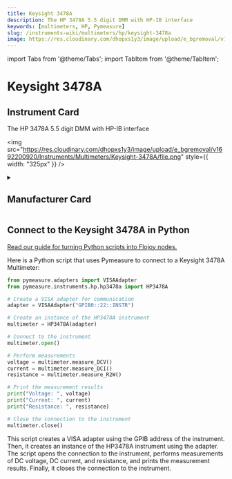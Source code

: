 ```yaml
---
title: Keysight 3478A
description: The HP 3478A 5.5 digit DMM with HP-IB interface
keywords: [multimeters, HP, Pymeasure]
slug: /instruments-wiki/multimeters/hp/keysight-3478a
image: https://res.cloudinary.com/dhopxs1y3/image/upload/e_bgremoval/v1692200920/Instruments/Multimeters/Keysight-3478A/file.png
---
```


import Tabs from '@theme/Tabs';
import TabItem from '@theme/TabItem';

# Keysight 3478A

## Instrument Card

<div className="flex">

<div>

The HP 3478A 5.5 digit DMM with HP-IB interface

</div>

<img src="https://res.cloudinary.com/dhopxs1y3/image/upload/e_bgremoval/v1692200920/Instruments/Multimeters/Keysight-3478A/file.png" style={{ width: "325px" }} />

</div>

<details>
<summary><h2>Manufacturer Card</h2></summary>

<img src="https://res.cloudinary.com/dhopxs1y3/image/upload/e_bgremoval/v1692125999/Instruments/Vendor%20Logos/HP.png" style={{ width: "100%", height: "150px",objectFit: "cover" }} />

Keysight Technologies, or Keysight, is an American company that manufactures electronics test and measurement equipment and software. <a href="https://www.keysight.com/us/en/home.html">Website</a>.

<ul>
  <li>Headquarters: USA</li>
  <li>Yearly Revenue (millions, USD): 5420.0</li>
</ul>
</details>

## Connect to the Keysight 3478A in Python

[Read our guide for turning Python scripts into Flojoy nodes.](https://docs.flojoy.ai/custom-nodes/creating-custom-node/)


<Tabs>
<TabItem value="Pymeasure" label="Pymeasure">

Here is a Python script that uses Pymeasure to connect to a Keysight 3478A Multimeter:

```python
from pymeasure.adapters import VISAAdapter
from pymeasure.instruments.hp.hp3478a import HP3478A

# Create a VISA adapter for communication
adapter = VISAAdapter("GPIB0::22::INSTR")

# Create an instance of the HP3478A instrument
multimeter = HP3478A(adapter)

# Connect to the instrument
multimeter.open()

# Perform measurements
voltage = multimeter.measure_DCV()
current = multimeter.measure_DCI()
resistance = multimeter.measure_R2W()

# Print the measurement results
print("Voltage: ", voltage)
print("Current: ", current)
print("Resistance: ", resistance)

# Close the connection to the instrument
multimeter.close()
```

This script creates a VISA adapter using the GPIB address of the instrument. Then, it creates an instance of the HP3478A instrument using the adapter. The script opens the connection to the instrument, performs measurements of DC voltage, DC current, and resistance, and prints the measurement results. Finally, it closes the connection to the instrument.

</TabItem>
</Tabs>